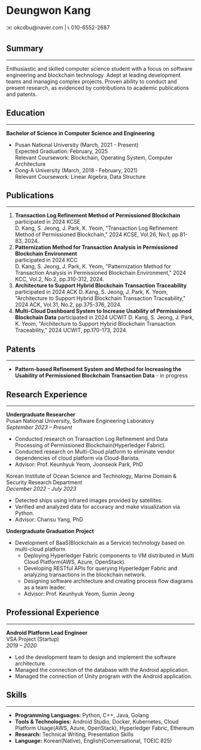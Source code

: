 <h1>Deungwon Kang</h1>
✉️ okcdbu@naver.com | 📞 010-6552-2687 


## Summary
* * *
Enthusiastic and skilled computer science student with a focus on software engineering and blockchain technology. Adept at leading development teams and managing complex projects. Proven ability to conduct and present research, as evidenced by contributions to academic publications and patents. 

## Education
* * *
**Bachelor of Science in Computer Science and Engineering**  
- Pusan National University  (March, 2021 - Present)  
   Expected Graduation: February, 2025  
	Relevant Coursework: Blockchain, Operating System, Computer Architecture 
- Dong‑A University (March, 2018 ‑ February, 2021)  
	Relevant Coursework: Linear Algebra, Data Structure

## Publications
* * *
1. **Transaction Log Refinement Method of Permissioned Blockchain**  
   participated in 2024 KCSE  
   D. Kang, S. Jeong, J. Park, K. Yeom, "Transaction Log Refinement Method of Permissioned Blockchain," 2024 KCSE, Vol.26, No.1, pp.81-83, 2024.
2. **Patternization Method for Transaction Analysis in Permissioned Blockchain Environment**  
   participated in 2024 KCC  
   D. Kang, S. Jeong, J. Park, K. Yeom, "Patternization Method for Transaction Analysis in Permissioned Blockchain Environment," 2024 KCC, Vol.2, No.2, pp.310-312, 2024.
3. **Architecture to Support Hybrid Blockchain Transaction Traceability** 
   participated in 2024 ACK
   D. Kang, S. Jeong, J. Park, K. Yeom, "Architecture to Support Hybrid Blockchain Transaction Traceability," 2024 ACK, Vol.31, No.2, pp.375-376, 2024.
4. **Multi-Cloud Dashboard System to Increase Usability of Permissioned Blockchain Data** 
   participated in 2024 UCWIT
   D. Kang, S. Jeong, J. Park, K. Yeom, "Architecture to Support Hybrid Blockchain Transaction Traceability," 2024 UCWIT, pp.170-173, 2024.
## Patents
* * *
- **Pattern-based Refinement System and Method for Increasing the Usability of Permissioned Blockchain Transaction Data** - in progress

## Research Experience
* * *
**Undergraduate Researcher**  
Pusan National University, Software Engineering Laboratory  
*September 2023 – Present*

- Conducted research on Transaction Log Refinement and Data Processing of Permissioned Blockchain(Hyperledger Fabric).
- Conducted research on Multi-Cloud platform to eliminate vendor dependencies of cloud platform via Cloud-Barista.
- Advisor: Prof. Keunhyuk Yeom, Joonseok Park, PhD

Korean Institute of Ocean Science and Technology, Marine Domain & Security Research Department  
*December 2022 - July 2023*

- Detected ships using infrared images provided by satellites.
- Verified and analyzed data for accuracy and make visualization via Python.  
- Advisor: Chansu Yang, PhD

**Undergraduate Graduation Project**  
- Development of BaaS(Blockchain as a Service) technology based on multi-cloud platform
   - Deploying Hyperledger Fabric components to VM distributed in Multi Cloud Platform(AWS, Azure, OpenStack).
   - Developing RESTful APIs for querying Hyperledger Fabric and analyzing transactions in the blockchain network.
   - Designing software architecture and creating process flow diagrams as a team leader.
   - Advisor: Prof. Keunhyuk Yeom, Sumin Jeong



## Professional Experience
* * *
**Android Platform Lead Engineer**  
VSA Project (Startup)  
*2019 – 2020*

- Led the development team to design and implement the software architecture.
- Managed the connection of the database with the Android application.
- Managed the connection of Unity program with the Android application.

## Skills
* * *
- **Programming Languages:**  Python, C++, Java, Golang
- **Tools & Technologies:** Android Studio, Docker, Kubernetes, Cloud Platform Usage(AWS, Azure, OpenStack), Hyperledger Fabric, Ethereum
- **Research:** Technical Writing, Presentation Skills
- **Language:** Korean(Native), English(Conversational, TOEIC 825)

